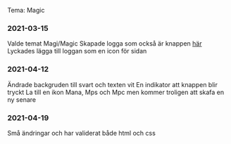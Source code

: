 Tema: Magic



### 2021-03-15
Valde temat Magi/Magic
Skapade logga som också är knappen [här](/BimageClicker.png)
Lyckades lägga till loggan som en icon för sidan

### 2021-04-12
Ändrade backgruden till svart och texten vit
En indikator att knappen blir tryckt 
La till en ikon Mana, Mps och Mpc men kommer troligen att skafa en ny senare

### 2021-04-19 
Små ändringar och har validerat både html och css